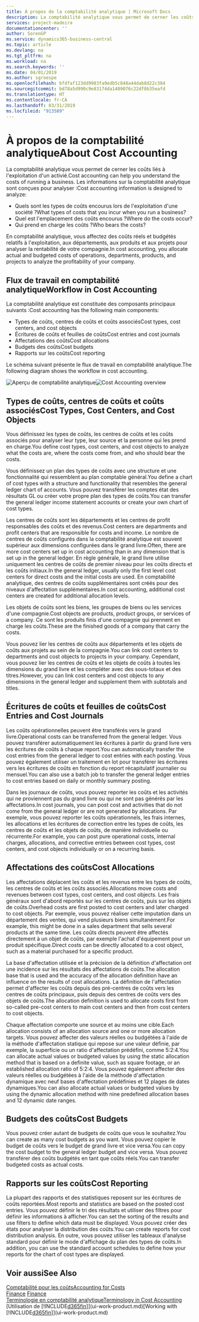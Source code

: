 ```yaml
---
title: À propos de la comptabilité analytique | Microsoft Docs
description: La comptabilité analytique vous permet de cerner les coûts liés à l'exploitation d'un activié.
services: project-madeira
documentationcenter: ''
author: SorenGP
ms.service: dynamics365-business-central
ms.topic: article
ms.devlang: na
ms.tgt_pltfrm: na
ms.workload: na
ms.search.keywords: ''
ms.date: 04/01/2019
ms.author: sgroespe
ms.openlocfilehash: bfdfaf123dd9983fa9edb5c848a44dab8d22c384
ms.sourcegitcommit: bd78a5d990c9e83174da1409076c22df8b35eafd
ms.translationtype: HT
ms.contentlocale: fr-CA
ms.lasthandoff: 03/31/2019
ms.locfileid: "913589"
---
```

# <a name="about-cost-accounting"></a><span data-ttu-id="c7bf1-103">À propos de la comptabilité analytique</span><span class="sxs-lookup"><span data-stu-id="c7bf1-103">About Cost Accounting</span></span>
<span data-ttu-id="c7bf1-104">La comptabilité analytique vous permet de cerner les coûts liés à l'exploitation d'un activié.</span><span class="sxs-lookup"><span data-stu-id="c7bf1-104">Cost accounting can help you understand the costs of running a business.</span></span> <span data-ttu-id="c7bf1-105">Les informations sur la comptabilité analytique sont conçues pour analyser :</span><span class="sxs-lookup"><span data-stu-id="c7bf1-105">Cost accounting information is designed to analyze:</span></span>  

-   <span data-ttu-id="c7bf1-106">Quels sont les types de coûts encourus lors de l'exploitation d'une société ?</span><span class="sxs-lookup"><span data-stu-id="c7bf1-106">What types of costs that you incur when you run a business?</span></span>  
-   <span data-ttu-id="c7bf1-107">Quel est l'emplacement des coûts encourus ?</span><span class="sxs-lookup"><span data-stu-id="c7bf1-107">Where do the costs occur?</span></span>  
-   <span data-ttu-id="c7bf1-108">Qui prend en charge les coûts ?</span><span class="sxs-lookup"><span data-stu-id="c7bf1-108">Who bears the costs?</span></span>  

<span data-ttu-id="c7bf1-109">En comptabilité analytique, vous affectez des coûts réels et budgétés relatifs à l'exploitation, aux départements, aux produits et aux projets pour analyser la rentabilité de votre compagnie.</span><span class="sxs-lookup"><span data-stu-id="c7bf1-109">In cost accounting, you allocate actual and budgeted costs of operations, departments, products, and projects to analyze the profitability of your company.</span></span>  

## <a name="workflow-in-cost-accounting"></a><span data-ttu-id="c7bf1-110">Flux de travail en comptabilité analytique</span><span class="sxs-lookup"><span data-stu-id="c7bf1-110">Workflow in Cost Accounting</span></span>  
<span data-ttu-id="c7bf1-111">La comptabilité analytique est constituée des composants principaux suivants :</span><span class="sxs-lookup"><span data-stu-id="c7bf1-111">Cost accounting has the following main components:</span></span>  

-   <span data-ttu-id="c7bf1-112">Types de coûts, centres de coûts et coûts associés</span><span class="sxs-lookup"><span data-stu-id="c7bf1-112">Cost types, cost centers, and cost objects</span></span>  
-   <span data-ttu-id="c7bf1-113">Écritures de coûts et feuilles de coûts</span><span class="sxs-lookup"><span data-stu-id="c7bf1-113">Cost entries and cost journals</span></span>  
-   <span data-ttu-id="c7bf1-114">Affectations des coûts</span><span class="sxs-lookup"><span data-stu-id="c7bf1-114">Cost allocations</span></span>  
-   <span data-ttu-id="c7bf1-115">Budgets des coûts</span><span class="sxs-lookup"><span data-stu-id="c7bf1-115">Cost budgets</span></span>
-   <span data-ttu-id="c7bf1-116">Rapports sur les coûts</span><span class="sxs-lookup"><span data-stu-id="c7bf1-116">Cost reporting</span></span>  

<span data-ttu-id="c7bf1-117">Le schéma suivant présente le flux de travail en comptabilité analytique.</span><span class="sxs-lookup"><span data-stu-id="c7bf1-117">The following diagram shows the workflow in cost accounting.</span></span>  

<span data-ttu-id="c7bf1-118">![Aperçu de comptabilité analytique](media/costaccountingoverview.png "CostAccountingOverview")</span><span class="sxs-lookup"><span data-stu-id="c7bf1-118">![Cost Accounting overview](media/costaccountingoverview.png "CostAccountingOverview")</span></span>  

## <a name="cost-types-cost-centers-and-cost-objects"></a><span data-ttu-id="c7bf1-119">Types de coûts, centres de coûts et coûts associés</span><span class="sxs-lookup"><span data-stu-id="c7bf1-119">Cost Types, Cost Centers, and Cost Objects</span></span>  
<span data-ttu-id="c7bf1-120">Vous définissez les types de coûts, les centres de coûts et les coûts associés pour analyser leur type, leur source et la personne qui les prend en charge.</span><span class="sxs-lookup"><span data-stu-id="c7bf1-120">You define cost types, cost centers, and cost objects to analyze what the costs are, where the costs come from, and who should bear the costs.</span></span>  

<span data-ttu-id="c7bf1-121">Vous définissez un plan des types de coûts avec une structure et une fonctionnalité qui ressemblent au plan comptable général.</span><span class="sxs-lookup"><span data-stu-id="c7bf1-121">You define a chart of cost types with a structure and functionality that resembles the general ledger chart of accounts.</span></span> <span data-ttu-id="c7bf1-122">Vous pouvez transférer les comptes état des résultats GL ou créer votre propre plan des types de coûts.</span><span class="sxs-lookup"><span data-stu-id="c7bf1-122">You can transfer the general ledger income statement accounts or create your own chart of cost types.</span></span>  

<span data-ttu-id="c7bf1-123">Les centres de coûts sont les départements et les centres de profit responsables des coûts et des revenus.</span><span class="sxs-lookup"><span data-stu-id="c7bf1-123">Cost centers are departments and profit centers that are responsible for costs and income.</span></span> <span data-ttu-id="c7bf1-124">Le nombre de centres de coûts configurés dans la comptabilité analytique est souvent supérieur aux dimensions configurées dans le grand livre.</span><span class="sxs-lookup"><span data-stu-id="c7bf1-124">Often, there are more cost centers set up in cost accounting than in any dimension that is set up in the general ledger.</span></span> <span data-ttu-id="c7bf1-125">En règle générale, le grand livre utilise uniquement les centres de coûts de premier niveau pour les coûts directs et les coûts initiaux.</span><span class="sxs-lookup"><span data-stu-id="c7bf1-125">In the general ledger, usually only the first level cost centers for direct costs and the initial costs are used.</span></span> <span data-ttu-id="c7bf1-126">En comptabilité analytique, des centres de coûts supplémentaires sont créés pour des niveaux d'affectation supplémentaires.</span><span class="sxs-lookup"><span data-stu-id="c7bf1-126">In cost accounting, additional cost centers are created for additional allocation levels.</span></span>  

<span data-ttu-id="c7bf1-127">Les objets de coûts sont les biens, les groupes de biens ou les services d'une compagnie.</span><span class="sxs-lookup"><span data-stu-id="c7bf1-127">Cost objects are products, product groups, or services of a company.</span></span> <span data-ttu-id="c7bf1-128">Ce sont les produits finis d'une compagnie qui prennent en charge les coûts.</span><span class="sxs-lookup"><span data-stu-id="c7bf1-128">These are the finished goods of a company that carry the costs.</span></span>  

<span data-ttu-id="c7bf1-129">Vous pouvez lier les centres de coûts aux départements et les objets de coûts aux projets au sein de la compagnie.</span><span class="sxs-lookup"><span data-stu-id="c7bf1-129">You can link cost centers to departments and cost objects to projects in your company.</span></span> <span data-ttu-id="c7bf1-130">Cependant, vous pouvez lier les centres de coûts et les objets de coûts à toutes les dimensions du grand livre et les compléter avec des sous-totaux et des titres.</span><span class="sxs-lookup"><span data-stu-id="c7bf1-130">However, you can link cost centers and cost objects to any dimensions in the general ledger and supplement them with subtotals and titles.</span></span>  

## <a name="cost-entries-and-cost-journals"></a><span data-ttu-id="c7bf1-131">Écritures de coûts et feuilles de coûts</span><span class="sxs-lookup"><span data-stu-id="c7bf1-131">Cost Entries and Cost Journals</span></span>  
<span data-ttu-id="c7bf1-132">Les coûts opérationnelles peuvent être transférés vers le grand livre.</span><span class="sxs-lookup"><span data-stu-id="c7bf1-132">Operational costs can be transferred from the general ledger.</span></span> <span data-ttu-id="c7bf1-133">Vous pouvez transférer automatiquement les écritures à partir du grand livre vers les écritures de coûts à chaque report.</span><span class="sxs-lookup"><span data-stu-id="c7bf1-133">You can automatically transfer the cost entries from the general ledger to cost entries with each posting.</span></span> <span data-ttu-id="c7bf1-134">Vous pouvez également utiliser un traitement en lot pour transférer les écritures vers les écritures de coûts en fonction du report récapitulatif journalier ou mensuel.</span><span class="sxs-lookup"><span data-stu-id="c7bf1-134">You can also use a batch job to transfer the general ledger entries to cost entries based on daily or monthly summary posting.</span></span>  

<span data-ttu-id="c7bf1-135">Dans les journaux de coûts, vous pouvez reporter les coûts et les activités qui ne proviennent pas du grand livre ou qui ne sont pas générés par les affectations.</span><span class="sxs-lookup"><span data-stu-id="c7bf1-135">In cost journals, you can post cost and activities that do not come from the general ledger or are not generated by allocations.</span></span> <span data-ttu-id="c7bf1-136">Par exemple, vous pouvez reporter les coûts opérationnels, les frais internes, les allocations et les écritures de correction entre les types de coûts, les centres de coûts et les objets de coûts, de manière individuelle ou récurrente.</span><span class="sxs-lookup"><span data-stu-id="c7bf1-136">For example, you can post pure operational costs, internal charges, allocations, and corrective entries between cost types, cost centers, and cost objects individually or on a recurring basis.</span></span>  

## <a name="cost-allocations"></a><span data-ttu-id="c7bf1-137">Affectations des coûts</span><span class="sxs-lookup"><span data-stu-id="c7bf1-137">Cost Allocations</span></span>  
<span data-ttu-id="c7bf1-138">Les affectations déplacent les coûts et les revenus entre les types de coûts, les centres de coûts et les coûts associés.</span><span class="sxs-lookup"><span data-stu-id="c7bf1-138">Allocations move costs and revenues between cost types, cost centers, and cost objects.</span></span> <span data-ttu-id="c7bf1-139">Les frais généraux sont d'abord reportés sur les centres de coûts, puis sur les objets de coûts.</span><span class="sxs-lookup"><span data-stu-id="c7bf1-139">Overhead costs are first posted to cost centers and later charged to cost objects.</span></span> <span data-ttu-id="c7bf1-140">Par exemple, vous pouvez réaliser cette imputation dans un département des ventes, qui vend plusieurs biens simultanément.</span><span class="sxs-lookup"><span data-stu-id="c7bf1-140">For example, this might be done in a sales department that sells several products at the same time.</span></span> <span data-ttu-id="c7bf1-141">Les coûts directs peuvent être affectés directement à un objet de coûts, par exemple l'achat d'équipement pour un produit spécifique.</span><span class="sxs-lookup"><span data-stu-id="c7bf1-141">Direct costs can be directly allocated to a cost object, such as a material purchased for a specific product.</span></span>  

<span data-ttu-id="c7bf1-142">La base d'affectation utilisée et la précision de la définition d'affectation ont une incidence sur les résultats des affectations de coûts.</span><span class="sxs-lookup"><span data-stu-id="c7bf1-142">The allocation base that is used and the accuracy of the allocation definition have an influence on the results of cost allocations.</span></span> <span data-ttu-id="c7bf1-143">La définition de l'affectation permet d'affecter les coûts depuis des pré-centres de coûts vers les centres de coûts principaux, puis depuis des centres de coûts vers des objets de coûts.</span><span class="sxs-lookup"><span data-stu-id="c7bf1-143">The allocation definition is used to allocate costs first from so-called pre-cost centers to main cost centers and then from cost centers to cost objects.</span></span>  

<span data-ttu-id="c7bf1-144">Chaque affectation comporte une source et au moins une cible.</span><span class="sxs-lookup"><span data-stu-id="c7bf1-144">Each allocation consists of an allocation source and one or more allocation targets.</span></span> <span data-ttu-id="c7bf1-145">Vous pouvez affecter des valeurs réelles ou budgétées à l'aide de la méthode d'affectation statique qui repose sur une valeur définie, par exemple, la superficie ou un ratio d'affectation prédéfini, comme 5:2:4.</span><span class="sxs-lookup"><span data-stu-id="c7bf1-145">You can allocate actual values or budgeted values by using the static allocation method that is based on a definite value, such as square footage, or an established allocation ratio of 5:2:4.</span></span> <span data-ttu-id="c7bf1-146">Vous pouvez également affecter des valeurs réelles ou budgétées à l'aide de la méthode d'affectation dynamique avec neuf bases d'affectation prédéfinies et 12 plages de dates dynamiques.</span><span class="sxs-lookup"><span data-stu-id="c7bf1-146">You can also allocate actual values or budgeted values by using the dynamic allocation method with nine predefined allocation bases and 12 dynamic date ranges.</span></span>  

## <a name="cost-budgets"></a><span data-ttu-id="c7bf1-147">Budgets des coûts</span><span class="sxs-lookup"><span data-stu-id="c7bf1-147">Cost Budgets</span></span>  
<span data-ttu-id="c7bf1-148">Vous pouvez créer autant de budgets de coûts que vous le souhaitez.</span><span class="sxs-lookup"><span data-stu-id="c7bf1-148">You can create as many cost budgets as you want.</span></span> <span data-ttu-id="c7bf1-149">Vous pouvez copier le budget de coûts vers le budget de grand livre et vice versa.</span><span class="sxs-lookup"><span data-stu-id="c7bf1-149">You can copy the cost budget to the general ledger budget and vice versa.</span></span> <span data-ttu-id="c7bf1-150">Vous pouvez transférer des coûts budgétés en tant que coûts réels.</span><span class="sxs-lookup"><span data-stu-id="c7bf1-150">You can transfer budgeted costs as actual costs.</span></span>  

## <a name="cost-reporting"></a><span data-ttu-id="c7bf1-151">Rapports sur les coûts</span><span class="sxs-lookup"><span data-stu-id="c7bf1-151">Cost Reporting</span></span>  
<span data-ttu-id="c7bf1-152">La plupart des rapports et des statistiques reposent sur les écritures de coûts reportées.</span><span class="sxs-lookup"><span data-stu-id="c7bf1-152">Most reports and statistics are based on the posted cost entries.</span></span> <span data-ttu-id="c7bf1-153">Vous pouvez définir le tri des résultats et utiliser des filtres pour définir les informations à afficher.</span><span class="sxs-lookup"><span data-stu-id="c7bf1-153">You can set the sorting of the results and use filters to define which data must be displayed.</span></span> <span data-ttu-id="c7bf1-154">Vous pouvez créer des états pour analyser la distribution des coûts.</span><span class="sxs-lookup"><span data-stu-id="c7bf1-154">You can create reports for cost distribution analysis.</span></span> <span data-ttu-id="c7bf1-155">En outre, vous pouvez utiliser les tableaux d'analyse standard pour définir le mode d'affichage du plan des types de coûts.</span><span class="sxs-lookup"><span data-stu-id="c7bf1-155">In addition, you can use the standard account schedules to define how your reports for the chart of cost types are displayed.</span></span>  

## <a name="see-also"></a><span data-ttu-id="c7bf1-156">Voir aussi</span><span class="sxs-lookup"><span data-stu-id="c7bf1-156">See Also</span></span>  
 [<span data-ttu-id="c7bf1-157">Comptabilité pour les coûts</span><span class="sxs-lookup"><span data-stu-id="c7bf1-157">Accounting for Costs</span></span>](finance-manage-cost-accounting.md)  
 <span data-ttu-id="c7bf1-158">[Finance](finance.md) </span><span class="sxs-lookup"><span data-stu-id="c7bf1-158">[Finance](finance.md) </span></span>  
 [<span data-ttu-id="c7bf1-159">Terminologie en comptabilité analytique</span><span class="sxs-lookup"><span data-stu-id="c7bf1-159">Terminology in Cost Accounting</span></span>](finance-terminology-in-cost-accounting.md)  
 <span data-ttu-id="c7bf1-160">[Utilisation de [!INCLUDE[d365fin](includes/d365fin_md.md)]](ui-work-product.md)</span><span class="sxs-lookup"><span data-stu-id="c7bf1-160">[Working with [!INCLUDE[d365fin](includes/d365fin_md.md)]](ui-work-product.md)</span></span>
